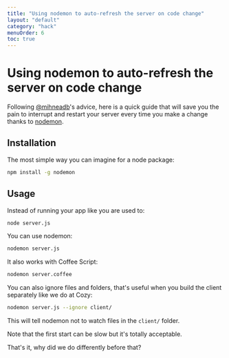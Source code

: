 ```yaml
---
title: "Using nodemon to auto-refresh the server on code change"
layout: "default"
category: "hack"
menuOrder: 6
toc: true
---
```


# Using nodemon to auto-refresh the server on code change

Following [@mihneadb](https://github.com/mihneadb)'s advice, here is a quick guide that will save you the pain to interrupt and restart your server every time you make a change thanks to [nodemon](https://github.com/remy/nodemon).

## Installation
The most simple way you can imagine for a node package:
```bash
npm install -g nodemon
```

## Usage
Instead of running your app like you are used to:

```bash
node server.js
```

You can use nodemon:

```bash
nodemon server.js
```

It also works with Coffee Script:
```bash
nodemon server.coffee
```

You can also ignore files and folders, that's useful when you build the client separately like we do at Cozy:
```bash
nodemon server.js --ignore client/
```
This will tell nodemon not to watch files in the `client/` folder.

Note that the first start can be slow but it's totally acceptable.

That's it, why did we do differently before that?
